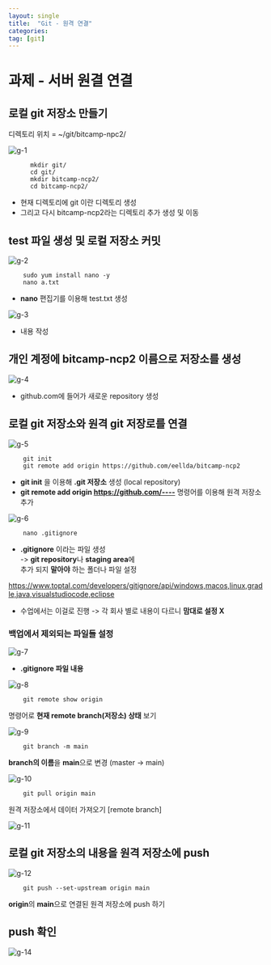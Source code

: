 ```yaml
---
layout: single
title:  "Git - 원격 연결"
categories: 
tag: [git]
---
```


# 과제 - 서버 원결 연결



## 로컬 git 저장소 만들기

   디렉토리 위치 = ~/git/bitcamp-npc2/

![g-1](https://eellda.github.io/images/2022-11-21-git/g-1.png)
```
      mkdir git/
      cd git/
      mkdir bitcamp-ncp2/
      cd bitcamp-ncp2/
```
- 현재 디렉토리에 git 이란 디렉토리 생성
- 그리고 다시 bitcamp-ncp2라는 디렉토리 추가 생성 및 이동

## test 파일 생성 및 로컬 저장소 커밋

![g-2](https://eellda.github.io/images/2022-11-21-git/g-2.png)
```
    sudo yum install nano -y
    nano a.txt
```
- **nano** 편집기를 이용해 test.txt 생성

![g-3](https://eellda.github.io/images/2022-11-21-git/g-3.png)
- 내용 작성

## 개인 계정에 bitcamp-ncp2 이름으로 저장소를 생성

![g-4](https://eellda.github.io/images/2022-11-21-git/g-4.png)
- github.com에 들어가 새로운 repository 생성

## 로컬 git 저장소와 원격 git 저장로를 연결

![g-5](https://eellda.github.io/images/2022-11-21-git/g-5.png)
```
    git init
    git remote add origin https://github.com/eellda/bitcamp-ncp2
```
- **git init** 을 이용해 **.git 저장소** 생성 (local repository)
-  **git remote add origin https://github.com/----**
명령어를 이용해 원격 저장소 추가

![g-6](https://eellda.github.io/images/2022-11-21-git/g-6.png)
```
    nano .gitignore
```
- **.gitignore** 이라는 파일 생성  
-> **git repository**나 **staging area**에   
   추가 되지 **말아야** 하는 폴더나 파일 설정 

https://www.toptal.com/developers/gitignore/api/windows,macos,linux,gradle,java,visualstudiocode,eclipse
- 수업에서는 이걸로 진행
-> 각 회사 별로 내용이 다르니 **맘대로 설정 X** 

### 백업에서 제외되는 파일들 설정

![g-7](https://eellda.github.io/images/2022-11-21-git/g-7.png)

* **.gitignore 파일 내용**

![g-8](https://eellda.github.io/images/2022-11-21-git/g-9.png)

```linux
    git remote show origin
```
  명령어로 **현재 remote branch(저장소) 상태** 보기

![g-9](https://eellda.github.io/images/2022-11-21-git/g-11.png)

```
    git branch -m main
```
  **branch의 이름**을 **main**으로 변경 (master -> main)

![g-10](https://eellda.github.io/images/2022-11-21-git/g-10.png)

```
    git pull origin main
```
  원격 저장소에서 데이터 가져오기 [remote branch]


![g-11](https://eellda.github.io/images/2022-11-21-git/g-8.png)

## 로컬 git 저장소의 내용을 원격 저장소에 push

![g-12](https://eellda.github.io/images/2022-11-21-git/g-12.png)

```
    git push --set-upstream origin main
```
  **origin**의 **main**으로 연결된 원격 저장소에 push 하기


## push 확인

![g-14](https://eellda.github.io/images/2022-11-21-git/g-14.png)